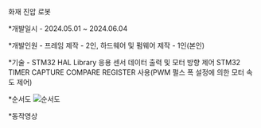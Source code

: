 화재 진압 로봇

*개발일시 - 2024.05.01 ~ 2024.06.04

*개발인원 - 프레임 제작 - 2인, 하드웨어 및 펌웨어 제작 - 1인(본인)

*기술 -
STM32 HAL Library 응용 센서 데이터 출력 및 모터 방향 제어
STM32 TIMER CAPTURE COMPARE REGISTER 사용(PWM 펄스 폭 설정에 의한 모터 속도 제어)

*순서도
![순서도](https://github.com/user-attachments/assets/add52581-42aa-4383-8127-61347d9be03b)

*동작영상
